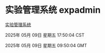 # 实验管理系统 expadmin
[实验管理系统](http://219.139.198.41:56808/expadmin-782313d2-e1b1-4ea7-932e-3a55e6a1a4d0/)

2025年 05月 09日 星期五 17:50:04 CST

2025年 05月 09日 星期五 09:50:04 GMT
